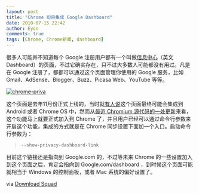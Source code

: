 ```yaml
---
layout: post
title: "Chrome 即将集成 Google Dashboard"
date: 2010-07-15 22:42
author: Eyon
comments: true
tags: [Chrome, Chrome新闻, dashboard]
---
```

很多人可能并不知道每个 Google 注册用户都有一个叫做[信息中心](https://www.google.com/dashboard/?hl=zh-cn)（英文 Dashboard）的页面，不过它确实存在，只不过大多数人可能都没有用过。凡是在 Google 注册了，都都可以通过这个页面管理你使用的 Google 服务，比如 Gmail、AdSense、Blogger、Buzz、Picasa Web、YouTube 等等。

<a href="http://img.chromi.org/2010/07/chrome-priva.jpg">![](http://img.chromi.org/2010/07/chrome-priva-550x279.jpg "chrome-priva")</a>

这个页面是去年11月份正式上线的，当时就[有人说](http://www.downloadsquad.com/2009/11/05/googles-new-dashboard-sure-would-tie-in-nicely-to-android-chro/)这个页面最终可能会集成到 Android 或者 Chrome OS 中，然而从[最近 Chromium 源代码的一处更新](http://codereview.chromium.org/2934010)来看，这个功能马上就要正式加入到 Chrome 了，并且用户已经可以通过命令行参数来开启这个功能，集成的方式就是在 Chrome 同步设置下面加一个入口。启动命令行参数为：



>`--show-privacy-dashboard-link`



目前这个链接还是指向到 Google.com 的，不过等未来 Chrome 的一些设置加入到这个页面之后，肯定会指向到 Google.com/dashboard ，到时候这个页面可能就相当于 Windows 的控制面板，或者 Mac 系统的偏好设置了。

via [Download Squad](http://www.downloadsquad.com/2010/07/15/chrome-code-shows-beginning-of-google-dashboard-integration/)

